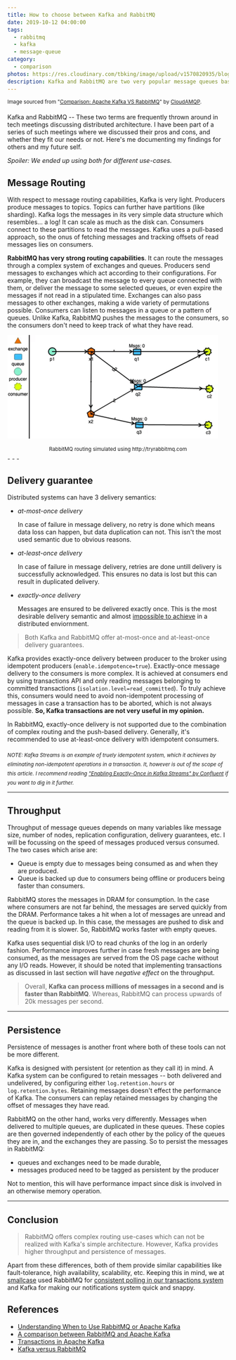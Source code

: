 ```yaml
---
title: How to choose between Kafka and RabbitMQ
date: 2019-10-12 04:00:00
tags:
  - rabbitmq
  - kafka
  - message-queue
category:
  - comparison
photos: https://res.cloudinary.com/tbking/image/upload/v1570820935/blog/rabbitmq-vs-kafka.jpg
description: Kafka and RabbitMQ are two very popular message queues based on very different design principles. Which one of these suits your project?
---
```

<sup>Image sourced from "[Comparison: Apache Kafka VS RabbitMQ](https://www.cloudamqp.com/blog/2017-01-09-apachekafka-vs-rabbitmq.html)" by [CloudAMQP](https://www.cloudamqp.com/).</sup>

Kafka and RabbitMQ -- These two terms are frequently thrown around in tech meetings discussing distributed architecture. I have been part of a series of such meetings where we discussed their pros and cons, and whether they fit our needs or not. Here's me documenting my findings for others and my future self.

_Spoiler: We ended up using both for different use-cases._

## Message Routing

With respect to message routing capabilities, Kafka is very light. Producers produce messages to topics. Topics can further have partitions (like sharding). Kafka logs the messages in its very simple data structure which resembles... a log! It can scale as much as the disk can.
Consumers connect to these partitions to read the messages. Kafka uses a pull-based approach, so the onus of fetching messages and tracking offsets of read messages lies on consumers.

**RabbitMQ has very strong routing capabilities**. It can route the messages through a complex system of exchanges and queues. Producers send messages to exchanges which act according to their configurations. For example, they can broadcast the message to every queue connected with them, or deliver the message to some selected queues, or even expire the messages if not read in a stipulated time.
Exchanges can also pass messages to other exchanges, making a wide variety of permutations possible. Consumers can listen to messages in a queue or a pattern of queues. Unlike Kafka, RabbitMQ pushes the messages to the consumers, so the consumers don't need to keep track of what they have read.

!['RabbitMQ routing simulation'][rabbitmq-system-gif]
<center><sup>RabbitMQ routing simulated using http://tryrabbitmq.com</sup></center>
- - -

## Delivery guarantee

Distributed systems can have 3 delivery semantics:
* _at-most-once delivery_

    In case of failure in message delivery, no retry is done which means data loss can happen, but data duplication can not. This isn't the most used semantic due to obvious reasons.

* _at-least-once delivery_

    In case of failure in message delivery, retries are done untill delivery is successfully acknowledged. This ensures no data is lost but this can result in duplicated delivery.

* _exactly-once delivery_

    Messages are ensured to be delivered exactly once. This is the most desirable delivery semantic and almost [impossible to achieve][delivery-blog] in a distributed enviornment.

> Both Kafka and RabbitMQ offer at-most-once and at-least-once delivery guarantees.

Kafka provides exactly-once delivery between producer to the broker using idempotent producers (`enable.idempotence=true`). Exactly-once message delivery to the consumers is more complex. It is achieved at consumers end by using transactions API and only reading messages belonging to committed transactions (`isolation.level=read_committed`).
To truly achieve this, consumers would need to avoid non-idempotent processing of messages in case a transaction has to be aborted, which is not always possible. **So, Kafka transactions are not very useful in my opinion.**

In RabbitMQ, exactly-once delivery is not supported due to the combination of complex routing and the push-based delivery. Generally, it's recommended to use at-least-once delivery with idempotent consumers.

<sub><em>
NOTE: Kafka Streams is an example of truely idempotent system, which it achieves by eliminating non-idempotent operations in a transaction. It, however is out of the scope of this article. I recommend reading ["Enabling Exactly-Once in Kafka Streams" by Confluent][kafka-streams-blog] if you want to dig in it further.
</em></sub>

- - -

## Throughput

Throughput of message queues depends on many variables like message size, number of nodes, replication configuration, delivery guarantees, etc. I will be focussing on the speed of messages produced versus consumed. The two cases which arise are:

* Queue is empty due to messages being consumed as and when they are produced.
* Queue is backed up due to consumers being offline or producers being faster than consumers.

RabbitMQ stores the messages in DRAM for consumption. In the case where consumers are not far behind, the messages are served quickly from the DRAM. Performance takes a hit when a lot of messages are unread and the queue is backed up. In this case, the messages are pushed to disk and reading from it is slower. So, RabbitMQ works faster with empty queues.

Kafka uses sequential disk I/O to read chunks of the log in an orderly fashion. Performance improves further in case fresh messages are being consumed, as the messages are served from the OS page cache without any I/O reads. However, it should be noted that implementing transactions as discussed in last section will have _negative effect_ on the throughput.

>Overall, **Kafka can process millions of messages in a second and is faster than RabbitMQ**. Whereas, RabbitMQ can process upwards of 20k messages per second.

- - -

## Persistence
Persistence of messages is another front where both of these tools can not be more different.

Kafka is designed with persistent (or retention as they call it) in mind. A Kafka system can be configured to retain messages -- both delivered and undelivered, by configuring either `log.retention.hours` or `log.retention.bytes`.
Retaining messages doesn't effect the performance of Kafka. The consumers can replay retained messages by changing the offset of messages they have read.

RabbitMQ on the other hand, works very differently. Messages when delivered to multiple queues, are duplicated in these queues. These copies are then governed independently of each other by the policy of the queues they are in, and the exchanges they are passing. So to persist the messages in RabbitMQ:
  * queues and exchanges need to be made durable,
  * messages produced need to be tagged as persistent by the producer

Not to mention, this will have performance impact since disk is involved in an otherwise memory operation.

- - -

## Conclusion

> RabbitMQ offers complex routing use-cases which can not be realized with Kafka's simple architecture. However, Kafka provides higher throughput and persistence of messages.

Apart from these differences, both of them provide similar capabilities like fault-tolerance, high availability, scalability, etc. Keeping this in mind, we at [smallcase][smallcase-url] used RabbitMQ for [consistent polling in our transactions system][rabbitmq-blog] and Kafka for making our notifications system quick and snappy.

## References

* [Understanding When to Use RabbitMQ or Apache Kafka][pivotal-blog]
* [A comparison between RabbitMQ and Apache Kafka][mavenhive-blog]
* [Transactions in Apache Kafka][kafka-transcations blog]
* [Kafka versus RabbitMQ][kafka-vs-rabbitmq-paper]

[rabbitmq-blog]: https://medium.com/making-smalltalk/polling-reliably-at-scale-using-dlqs-841512659c8f
[delivery-blog]: https://bravenewgeek.com/you-cannot-have-exactly-once-delivery/
[pivotal-blog]: https://content.pivotal.io/blog/understanding-when-to-use-rabbitmq-or-apache-kafka
[mavenhive-blog]: https://blog.mavenhive.in/which-one-to-use-and-when-rabbitmq-vs-apache-kafka-7d5423301b58
[kafka-vs-rabbitmq-paper]: https://arxiv.org/abs/1709.00333
[kafka-transcations blog]: https://www.confluent.io/blog/transactions-apache-kafka/
[kafka-streams-blog]: https://www.confluent.io/blog/enabling-exactly-once-kafka-streams/
[smallcase-url]: https://smallcase.com

[rabbitmq-system-gif]: /data/images/How-to-choose-between-Kafka-and-RabbitMQ/rabbitmq-system.gif